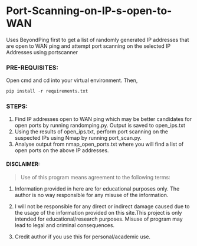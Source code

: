 # Port-Scanning-on-IP-s-open-to-WAN
Uses BeyondPing first to get a list of randomly generated IP addresses that are open to WAN ping and attempt port scanning on the selected IP Addresses using portscanner 

### PRE-REQUISITES:
Open cmd and cd into your virtual environment. Then, 
```python
pip install -r requirements.txt
```

### STEPS:

1) Find IP addresses open to WAN ping which may be better candidates for open ports by running randomping.py. Output is saved to open_ips.txt
2) Using the results of open_ips.txt, perform port scanning on the suspected IPs using Nmap by running port_scan.py.
3) Analyse output from nmap_open_ports.txt where you will find a list of open ports on the above IP addresses.

#### DISCLAIMER:

>Use of this program means agreement to the following terms:

1. Information provided in here are for educational purposes only. The author is no way responsible for any misuse of the information.

2. I will not be responsible for any direct or indirect damage caused due to the usage of the information provided on this site.This project is only intended for educational/research purposes. Misuse of program may lead to legal and criminal consequences.

3. Credit author if you use this for personal/academic use.
